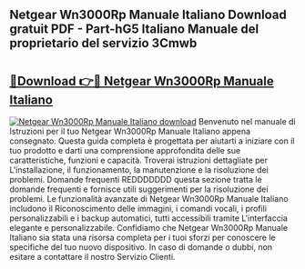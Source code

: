 ## Netgear Wn3000Rp Manuale Italiano Download gratuit PDF - Part-hG5 Italiano Manuale del proprietario del servizio 3Cmwb

# <h2><a href="http://dffppk.blite.top/?on=Netgear+Wn3000Rp+Manuale+Italiano">🔗Download 👉🔴 Netgear Wn3000Rp Manuale Italiano</a></h2>

[![Netgear Wn3000Rp Manuale Italiano download](https://i.imgur.com/lujVjoI.png)](http://dffppk.blite.top/?on=Netgear+Wn3000Rp+Manuale+Italiano)
Benvenuto nel manuale di Istruzioni per il tuo Netgear Wn3000Rp Manuale Italiano appena consegnato. Questa guida completa è progettata per aiutarti a iniziare con il tuo prodotto e darti una comprensione approfondita delle sue caratteristiche, funzioni e capacità. Troverai istruzioni dettagliate per L'installazione, il funzionamento, la manutenzione e la risoluzione dei problemi. Domande frequenti REDDDDDDD questa sezione tratta le domande frequenti e fornisce utili suggerimenti per la risoluzione dei problemi. Le funzionalità avanzate di Netgear Wn3000Rp Manuale Italiano includono il Riconoscimento delle immagini, i comandi vocali, i profili personalizzabili e i backup automatici, tutti accessibili tramite L'interfaccia elegante e personalizzabile. Confidiamo che Netgear Wn3000Rp Manuale Italiano sia stata una risorsa completa per i tuoi sforzi per conoscere le specifiche del tuo nuovo dispositivo. In caso di domande o dubbi, non esitare a contattare il nostro Servizio Clienti.

